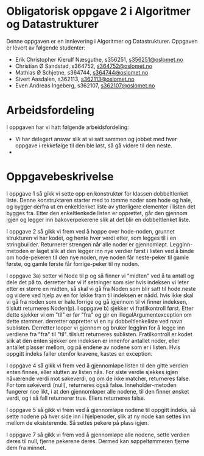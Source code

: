 # Obligatorisk oppgave 2 i Algoritmer og Datastrukturer

Denne oppgaven er en innlevering i Algoritmer og Datastrukturer.
Oppgaven er levert av følgende studenter:
* Erik Christopher Kierulf Næsguthe, s356251, s356251@oslomet.no
* Christian Ø Sandstad, s364752, s364752@oslomet.no
* Mathias Ø Schjetne, s364744, s364744@oslomet.no
* Sivert Aasdalen, s362113, s362113@oslomet.no
* Even Andreas Ingeberg, s362107, s362107@oslomet.no

# Arbeidsfordeling

I oppgaven har vi hatt følgende arbeidsfordeling:
* Vi har delegert ansvar slik at vi satt sammen og jobbet med hver oppgave i rekkefølge til den ble løst, så gå videre til den neste.
* 


# Oppgavebeskrivelse

I oppgave 1 så gikk vi sette opp en konstruktør for klassen dobbeltlenket liste.
Denne konstruktøren starter med to tomme noder som hode og hale, og bygger derfra ut en enkeltlenket
liste av ytterligere elementer i listen det bygges fra. Etter den enkeltlenkede listen er opprettet,
går den gjennom igjen og legger inn bakoverpekerene slik at det blir en dobbeltlenket liste.

I oppgave 2 så gikk vi frem ved å hoppe over hode-noden, grunnet strukturen vi har kodet, 
og hente hver verdi etter, som legges til i en stringbuilder. Returnerer strengen når alle noder
er gjennomløpt. LeggInn-metoden er laget slik at den legger inn nye verdier først i listen ved å
binde om hode-pekeren til den nye noden, nye noden får neste-peker til gamle første, og gamle første
får forrige-peker til ny noden.

I oppgave 3a)
setter vi Node til p og så finner vi "midten" ved å ta antall og dele det på to.
derretter har vi if setninger som sier hvis indeksen vi leter etter er større en midten,
så skal vi gå fra Noden som blir satt til hode.neste og videre ved hjelp av en for løkke
fram til indeksen er nådd. hvis ikke skal vi gå fra noden som er hale.forrige og gå igjennom
til vi finner indeksen, tilslutt returneres Noden(p). I oppgave b) sjekker vi fratilkontroll først.
Etter dette sjekker vi om "til" er før "fra" og gir en illegalArgumentexception om dette stemmer.
derretter oppretter vi en ny dobbeltlenkeliste ved navn sublisten. Derretter looper vi gjennom
og bruker leggInn for å legge inn verdiene fra "fra" til "til". tilslutt returneres sublisten.
Fratilkontroll er kodet slik at den enten sjekker om indeksen er innenfor antallet noder, 
eller antallet plasser mellom, og på endene av nodene som er i listen. Hvis oppgitt indeks 
faller utenfor kravene, kastes en exception.

I oppgave 4 så gikk vi frem ved å gjennomløpe listen til den gitte verdien enten finnes, eller slutten
av listen nås. For siste verdie sjekkes igjen nåværende verdi mot søkeverdi, og om de ikke matcher, 
returneres false. For tom søkeverdi (null), returneres også false. Inneholder-metoden fungerer noe likt,
i at den gjennomløper alle nodene, til den finner ønsket verdi, og i så fall returnerer true. Ellers returneres false.

I oppgave 5 så gikk vi frem ved å gjennomløpe nodene til oppgitt indeks, så sette nodene på hver side 
inn i hjelpenoder, slik at ny node kan settes inn mellom de eksisterende. Så settes pekere på plass igjen.

I oppgave 7 så gikk vi frem ved å gjennomløpe alle nodene, sette verdien deres til null, fjerne pekerene deres. 
Dermed kan søppeltømmeren fjerne dem fra minnet.

